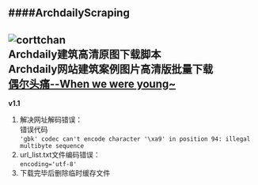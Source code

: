 ####ArchdailyScraping  
---------------------
![corttchan](https://qopleq-bn1305.files.1drv.com/y3mcQGxB6IBoRoCJ8r3dhDptAYJ8Ux5t0nRHWj7KaoSoA8ClrmtUsLvFHP46gKmTMx7L8Pv3jjKkwWBSb-vU-SBfXkyXrfiuhvIl6ffqDEkax6li6lFjrKdEnj9v1UEgiMyNOQkQ64dvmRKlf0tU2UYkuS25U-92eZuOHoZ-CBteIs?width=100&height=100&cropmode=none)    
**Archdaily建筑高清原图下载脚本**  
Archdaily网站建筑案例图片高清版批量下载  
[偶尔头痛--When we were young~](http://www.cortt.me)
-------------------------  
**v1.1**

1. 解决网址解码错误：  
错误代码   
  `'gbk' codec can't encode character '\xa9' in position 94: illegal multibyte sequence`
2. url_list.txt文件编码错误：        
  `encoding='utf-8'`
2. 下载完毕后删除临时缓存文件